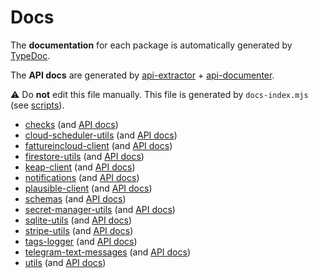 
# Docs

The **documentation** for each package is automatically generated by [TypeDoc](https://typedoc.org/).

The **API docs** are generated by [api-extractor](https://api-extractor.com/) + [api-documenter](https://api-extractor.com/pages/setup/generating_docs/).

:warning: Do **not** edit this file manually. This file is generated by `docs-index.mjs` (see [scripts](https://github.com/jackdbd/calderone/tree/main/scripts/README.md)).

- [checks](./checks/index.html) (and [API docs](https://github.com/jackdbd/calderone/tree/main/packages/checks/api-docs/index.md))
- [cloud-scheduler-utils](./cloud-scheduler-utils/index.html) (and [API docs](https://github.com/jackdbd/calderone/tree/main/packages/cloud-scheduler-utils/api-docs/index.md))
- [fattureincloud-client](./fattureincloud-client/index.html) (and [API docs](https://github.com/jackdbd/calderone/tree/main/packages/fattureincloud-client/api-docs/index.md))
- [firestore-utils](./firestore-utils/index.html) (and [API docs](https://github.com/jackdbd/calderone/tree/main/packages/firestore-utils/api-docs/index.md))
- [keap-client](./keap-client/index.html) (and [API docs](https://github.com/jackdbd/calderone/tree/main/packages/keap-client/api-docs/index.md))
- [notifications](./notifications/index.html) (and [API docs](https://github.com/jackdbd/calderone/tree/main/packages/notifications/api-docs/index.md))
- [plausible-client](./plausible-client/index.html) (and [API docs](https://github.com/jackdbd/calderone/tree/main/packages/plausible-client/api-docs/index.md))
- [schemas](./schemas/index.html) (and [API docs](https://github.com/jackdbd/calderone/tree/main/packages/schemas/api-docs/index.md))
- [secret-manager-utils](./secret-manager-utils/index.html) (and [API docs](https://github.com/jackdbd/calderone/tree/main/packages/secret-manager-utils/api-docs/index.md))
- [sqlite-utils](./sqlite-utils/index.html) (and [API docs](https://github.com/jackdbd/calderone/tree/main/packages/sqlite-utils/api-docs/index.md))
- [stripe-utils](./stripe-utils/index.html) (and [API docs](https://github.com/jackdbd/calderone/tree/main/packages/stripe-utils/api-docs/index.md))
- [tags-logger](./tags-logger/index.html) (and [API docs](https://github.com/jackdbd/calderone/tree/main/packages/tags-logger/api-docs/index.md))
- [telegram-text-messages](./telegram-text-messages/index.html) (and [API docs](https://github.com/jackdbd/calderone/tree/main/packages/telegram-text-messages/api-docs/index.md))
- [utils](./utils/index.html) (and [API docs](https://github.com/jackdbd/calderone/tree/main/packages/utils/api-docs/index.md))
